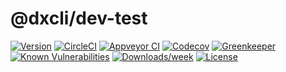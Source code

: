 @dxcli/dev-test
===============

[![Version](https://img.shields.io/npm/v/@dxcli/dev-test.svg)](https://npmjs.org/package/@dxcli/dev-test)
[![CircleCI](https://circleci.com/gh/dxcli/dev-test/tree/master.svg?style=svg)](https://circleci.com/gh/dxcli/dev-test/tree/master)
[![Appveyor CI](https://ci.appveyor.com/api/projects/status/github/dxcli/dev-test?branch=master&svg=true)](https://ci.appveyor.com/project/heroku/dev-test/branch/master)
[![Codecov](https://codecov.io/gh/dxcli/dev-test/branch/master/graph/badge.svg)](https://codecov.io/gh/dxcli/dev-test)
[![Greenkeeper](https://badges.greenkeeper.io/dxcli/dev-test.svg)](https://greenkeeper.io/)
[![Known Vulnerabilities](https://snyk.io/test/npm/@dxcli/dev-test/badge.svg)](https://snyk.io/test/npm/@dxcli/dev-test)
[![Downloads/week](https://img.shields.io/npm/dw/@dxcli/dev-test.svg)](https://npmjs.org/package/@dxcli/dev-test)
[![License](https://img.shields.io/npm/l/@dxcli/dev-test.svg)](https://github.com/dxcli/dev-test/blob/master/package.json)

